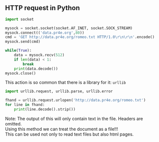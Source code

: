## HTTP request in Python
```python
import socket

mysock = socket.socket(socket.AF_INET, socket.SOCK_STREAM)
mysock.connect(('data.pr4e.org',80))
cmd = 'GET http://data.pr4e.org/romeo.txt HTTP/1.0\r\n\r\n'.encode()
mysock.send(cmd)

while(True):
    data = mysock.recv(512)
    if len(data) < 1:
        break
    print(data.decode())
mysock.close()
```

This action is so common that there is a library for it: `urllib`
```python
import urllib.request, urllib.parse, urllib.error

fhand = urllib.request.urlopen('http://data.pr4e.org/romeo.txt')
for line in fhand:
    print(line.decode().strip())
```

Note: The output of this will only contain text in the file. Headers are omitted.<br/>
Using this method we can treat the document as a file!!!<br/>
This can be used not only to read text files but also html pages.


